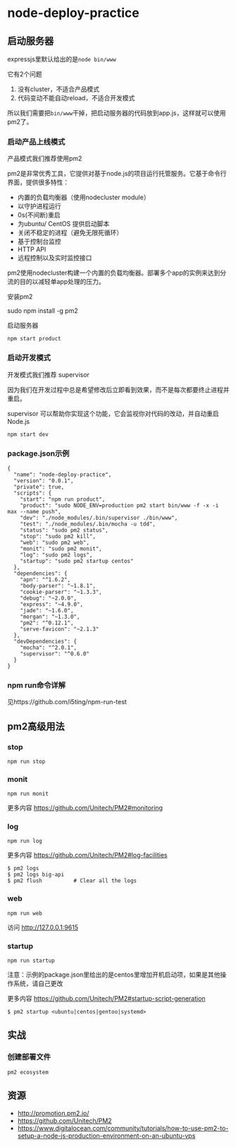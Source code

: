 node-deploy-practice
====================

## 启动服务器

expressjs里默认给出的是`node bin/www`

它有2个问题

1. 没有cluster，不适合产品模式
1. 代码变动不能自动reload，不适合开发模式

所以我们需要把`bin/www`干掉，把启动服务器的代码放到app.js，这样就可以使用pm2了。

### 启动产品上线模式

产品模式我们推荐使用pm2

pm2是非常优秀工具，它提供对基于node.js的项目运行托管服务。它基于命令行界面，提供很多特性：

- 内置的负载均衡器（使用nodecluster module）
- 以守护进程运行
- 0s(不间断)重启
- 为ubuntu/ CentOS 提供启动脚本
- 关闭不稳定的进程（避免无限死循环）
- 基于控制台监控
- HTTP API
- 远程控制以及实时监控接口

pm2使用nodecluster构建一个内置的负载均衡器。部署多个app的实例来达到分流的目的以减轻单app处理的压力。

安装pm2

 sudo npm install -g pm2
 
启动服务器

	npm start product

### 启动开发模式

开发模式我们推荐 supervisor

因为我们在开发过程中总是希望修改后立即看到效果，而不是每次都要终止进程并重启。

supervisor 可以帮助你实现这个功能，它会监视你对代码的改动，并自动重启 Node.js


	npm start dev

### package.json示例

```
{
  "name": "node-deploy-practice",
  "version": "0.0.1",
  "private": true,
  "scripts": {
    "start": "npm run product",
    "product": "sudo NODE_ENV=production pm2 start bin/www -f -x -i max --name push",
    "dev": "./node_modules/.bin/supervisor ./bin/www",
	"test": "./node_modules/.bin/mocha -u tdd",
	"status": "sudo pm2 status",
	"stop": "sudo pm2 kill",
	"web": "sudo pm2 web",
	"monit": "sudo pm2 monit",
	"log": "sudo pm2 logs",
	"startup": "sudo pm2 startup centos"
  },
  "dependencies": {
    "apn": "^1.6.2",
    "body-parser": "~1.8.1",
    "cookie-parser": "~1.3.3",
    "debug": "~2.0.0",
    "express": "~4.9.0",
    "jade": "~1.6.0",
    "morgan": "~1.3.0",
    "pm2": "^0.12.1",
    "serve-favicon": "~2.1.3"
  },
  "devDependencies": {
    "mocha": "^2.0.1",
    "supervisor": "^0.6.0"
  }
}
```

### npm run命令详解

见https://github.com/i5ting/npm-run-test

## pm2高级用法

### stop 

	npm run stop
	
### monit

	npm run monit

更多内容 https://github.com/Unitech/PM2#monitoring

### log

	npm run log


更多内容 https://github.com/Unitech/PM2#log-facilities

	$ pm2 logs
	$ pm2 logs big-api
	$ pm2 flush          # Clear all the logs

### web

	npm run web

访问 http://127.0.0.1:9615

### startup

	npm run startup
	
注意：示例的package.json里给出的是centos里增加开机启动项，如果是其他操作系统，请自己更改

更多内容 https://github.com/Unitech/PM2#startup-script-generation

	$ pm2 startup <ubuntu|centos|gentoo|systemd>

## 实战

### 创建部署文件

	pm2 ecosystem

## 资源

- http://promotion.pm2.io/
- https://github.com/Unitech/PM2
- https://www.digitalocean.com/community/tutorials/how-to-use-pm2-to-setup-a-node-js-production-environment-on-an-ubuntu-vps